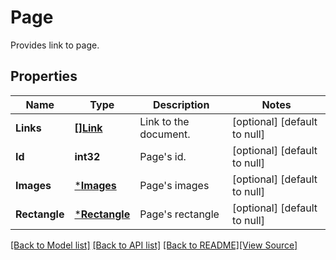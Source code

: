 # Page
Provides link to page.

## Properties
Name | Type | Description | Notes
------------ | ------------- | ------------- | -------------
**Links** | [**[]Link**](Link.md) | Link to the document. | [optional] [default to null]
**Id** | **int32** | Page&#39;s id. | [optional] [default to null]
**Images** | [***Images**](Images.md) | Page&#39;s images | [optional] [default to null]
**Rectangle** | [***Rectangle**](Rectangle.md) | Page&#39;s rectangle | [optional] [default to null]

[[Back to Model list]](../README.md#documentation-for-models) [[Back to API list]](../README.md#documentation-for-api-endpoints) [[Back to README]](../README.md)[[View Source]](../page.go)



